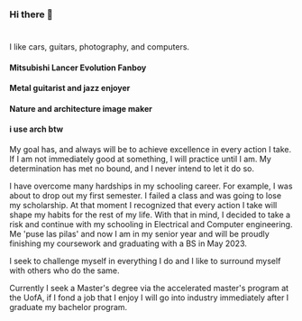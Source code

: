 ### Hi there 👋

<!--
**aloretocornidez/aloretocornidez** is a ✨ _special_ ✨ repository because its `README.md` (this file) appears on your GitHub profile.

Here are some ideas to get you started:

- 🔭 I’m currently working on ...
- 🌱 I’m currently learning ...
- 👯 I’m looking to collaborate on ...
- 🤔 I’m looking for help with ...
- 💬 Ask me about ...
- 📫 How to reach me: ...
- 😄 Pronouns: ...
- ⚡ Fun fact: ...
-->


# 
I like cars, guitars, photography, and computers.
#### Mitsubishi Lancer Evolution Fanboy
#### Metal guitarist and jazz enjoyer
#### Nature and architecture image maker
#### i use arch btw

My goal has, and always will be to achieve excellence in every action I take. If I am not immediately good at something, I will practice until I am. My determination has met no bound, and I never intend to let it do so.

I have overcome many hardships in my schooling career. For example, I was about to drop out my first semester. I failed a class and was going to lose my scholarship. At that moment I recognized that every action I take will shape my habits for the rest of my life. With that in mind, I decided to take a risk and continue with my schooling in Electrical and Computer engineering. Me 'puse las pilas' and now I am in my senior year and will be proudly finishing my coursework and graduating with a BS in May 2023. 

I seek to challenge myself in everything I do and I like to surround myself with others who do the same.

Currently I seek a Master's degree via the accelerated master's program at the UofA, if I fond a job that I enjoy I will go into industry immediately after I graduate my bachelor program.
